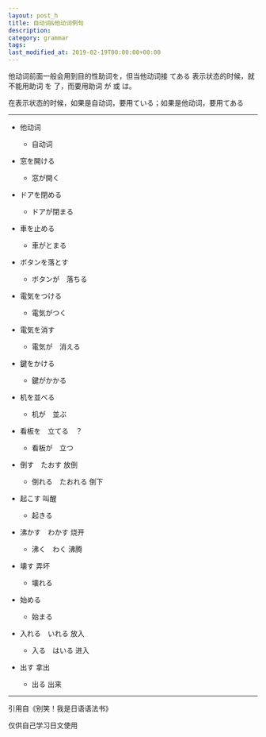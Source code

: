 ```yaml
---
layout: post_h
title: 自动词&他动词例句
description: 
category: grammar
tags: 
last_modified_at: 2019-02-19T00:00:00+00:00
---
```


他动词前面一般会用到目的性助词を，但当他动词接 てある 表示状态的时候，就不能用助词 を 了，而要用助词 が 或 は。

在表示状态的时候，如果是自动词，要用ている；如果是他动词，要用てある

<hr>

- 他动词

    - 自动词

- 窓を開ける

    - 窓が開く

- ドアを閉める

    - ドアが閉まる

- 車を止める

    - 車がとまる

- ボタンを落とす

    - ボタンが　落ちる

- 電気をつける

    - 電気がつく

- 電気を消す

    - 電気が　消える

- 鍵をかける

    - 鍵がかかる

- 机を並べる

    - 机が　並ぶ


- 看板を　立てる　？

    - 看板が　立つ

- 倒す　たおす 放倒

    - 倒れる　たおれる 倒下

- 起こす 叫醒

    - 起きる

- 沸かす　わかす 烧开

    - 沸く　わく 沸腾

- 壊す 弄坏

    - 壊れる

- 始める

    - 始まる

- 入れる　いれる 放入

    - 入る　はいる 进入

- 出す 拿出

    - 出る 出来

<hr>

引用自《别笑！我是日语语法书》

仅供自己学习日文使用
